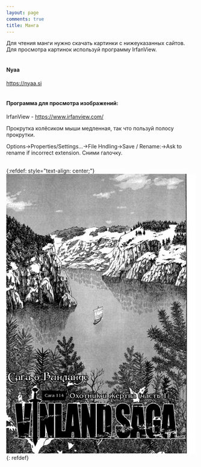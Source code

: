 ```yaml
---
layout: page
comments: true
title: Манга
---
```


Для чтения манги нужно скачать картинки с нижеуказанных сайтов. Для просмотра картинок используй программу IrfanView.
<br><br>

#### Nyaa

<https://nyaa.si>
<br><br>

#### Программа для просмотра изображений:

IrfanView - <https://www.irfanview.com/>

Прокрутка колёсиком мыши медленная, так что пользуй полосу прокрутки.

Options->Properties/Settings...->File Hndling->Save / Rename:->Ask to rename if incorrect extension. Сними галочку.
<br><br>

{:refdef: style="text-align: center;"}
![Vinland](/images/vinland.jpg)
{: refdef}